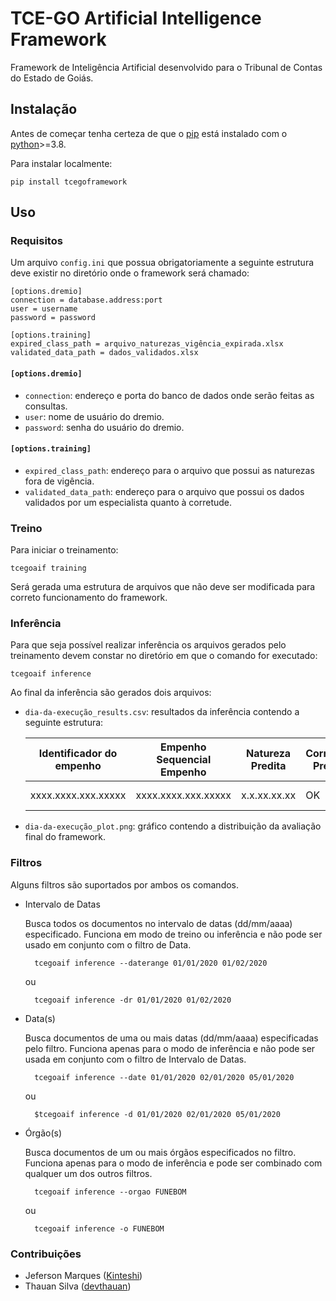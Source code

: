 # TCE-GO Artificial Intelligence Framework

Framework de Inteligência Artificial desenvolvido para o Tribunal de Contas do Estado de Goiás.

## Instalação

Antes de começar tenha certeza de que o [pip](https://pip.readthedocs.io/en/stable/installing/) está instalado com o [python](https://www.python.org/downloads/)>=3.8.

Para instalar localmente:

    pip install tcegoframework

## Uso

### Requisitos

Um arquivo `config.ini` que possua obrigatoriamente a seguinte estrutura deve existir no diretório onde o framework será chamado:

    [options.dremio]
    connection = database.address:port
    user = username
    password = password

    [options.training]
    expired_class_path = arquivo_naturezas_vigência_expirada.xlsx
    validated_data_path = dados_validados.xlsx

#### `[options.dremio]`

- `connection`: endereço e porta do banco de dados onde serão feitas as consultas.
- `user`: nome de usuário do dremio.
- `password`: senha do usuário do dremio.

#### `[options.training]`

- `expired_class_path`: endereço para o arquivo que possui as naturezas fora de vigência.
- `validated_data_path`: endereço para o arquivo que possui os dados validados por um especialista quanto à corretude.

### Treino

Para iniciar o treinamento:

    tcegoaif training

Será gerada uma estrutura de arquivos que não deve ser modificada para correto funcionamento do framework.

### Inferência

Para que seja possível realizar inferência os arquivos gerados pelo treinamento devem constar no diretório em que o comando for executado:

    tcegoaif inference

Ao final da inferência são gerados dois arquivos:

- `dia-da-execução_results.csv`: resultados da inferência contendo a seguinte estrutura:

    | Identificador do empenho | Empenho Sequencial Empenho | Natureza Predita | Corretude Predita | Avaliação final do modelo |
    |--------------------------|----------------------------|------------------|-------------------|---------------------------|
    | xxxx.xxxx.xxx.xxxxx      | xxxx.xxxx.xxx.xxxxx        | x.x.xx.xx.xx     | OK                | C-M1-M2                   |

- `dia-da-execução_plot.png`: gráfico contendo a distribuição da avaliação final do framework.

### Filtros

Alguns filtros são suportados por ambos os comandos.

- Intervalo de Datas

    Busca todos os documentos no intervalo de datas (dd/mm/aaaa) especificado. Funciona em modo de treino ou inferência e não pode ser usado em conjunto com o filtro de Data.

        tcegoaif inference --daterange 01/01/2020 01/02/2020 

    ou

        tcegoaif inference -dr 01/01/2020 01/02/2020

- Data(s)

    Busca documentos de uma ou mais datas (dd/mm/aaaa) especificadas pelo filtro. Funciona apenas para o modo de inferência e não pode ser usada em conjunto com o filtro de Intervalo de Datas.

        tcegoaif inference --date 01/01/2020 02/01/2020 05/01/2020

    ou

        $tcegoaif inference -d 01/01/2020 02/01/2020 05/01/2020

- Órgão(s)

    Busca documentos de um ou mais órgãos especificados no filtro. Funciona apenas para o modo de inferência e pode ser combinado com qualquer um dos outros filtros.

        tcegoaif inference --orgao FUNEBOM

    ou

        tcegoaif inference -o FUNEBOM

### Contribuições

- Jeferson Marques ([Kinteshi](http://github.com/Kinteshi))
- Thauan Silva ([devthauan](http://github.com/devthauan))
